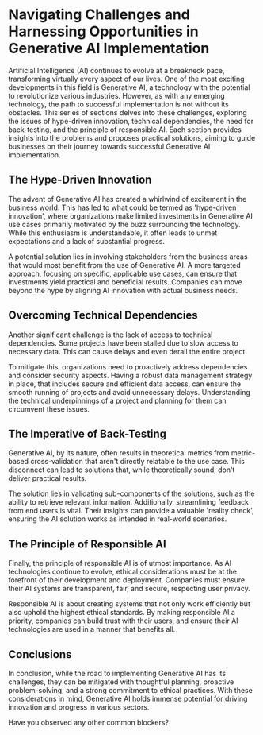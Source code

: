 
# Navigating Challenges and Harnessing Opportunities in Generative AI Implementation

Artificial Intelligence (AI) continues to evolve at a breakneck pace, transforming virtually every aspect of our lives. One of the most exciting developments in this field is Generative AI, a technology with the potential to revolutionize various industries. However, as with any emerging technology, the path to successful implementation is not without its obstacles. This series of sections delves into these challenges, exploring the issues of hype-driven innovation, technical dependencies, the need for back-testing, and the principle of responsible AI. Each section provides insights into the problems and proposes practical solutions, aiming to guide businesses on their journey towards successful Generative AI implementation.

## The Hype-Driven Innovation

The advent of Generative AI has created a whirlwind of excitement in the business world. This has led to what could be termed as 'hype-driven innovation', where organizations make limited investments in Generative AI use cases primarily motivated by the buzz surrounding the technology. While this enthusiasm is understandable, it often leads to unmet expectations and a lack of substantial progress.

A potential solution lies in involving stakeholders from the business areas that would most benefit from the use of Generative AI. A more targeted approach, focusing on specific, applicable use cases, can ensure that investments yield practical and beneficial results. Companies can move beyond the hype by aligning AI innovation with actual business needs.

## Overcoming Technical Dependencies

Another significant challenge is the lack of access to technical dependencies. Some projects have been stalled due to slow access to necessary data. This can cause delays and even derail the entire project.

To mitigate this, organizations need to proactively address dependencies and consider security aspects. Having a robust data management strategy in place, that includes secure and efficient data access, can ensure the smooth running of projects and avoid unnecessary delays. Understanding the technical underpinnings of a project and planning for them can circumvent these issues.

## The Imperative of Back-Testing

Generative AI, by its nature, often results in theoretical metrics from metric-based cross-validation that aren't directly relatable to the use case. This disconnect can lead to solutions that, while theoretically sound, don't deliver practical results.

The solution lies in validating sub-components of the solutions, such as the ability to retrieve relevant information. Additionally, streamlining feedback from end users is vital. Their insights can provide a valuable 'reality check', ensuring the AI solution works as intended in real-world scenarios.

## The Principle of Responsible AI

Finally, the principle of responsible AI is of utmost importance. As AI technologies continue to evolve, ethical considerations must be at the forefront of their development and deployment. Companies must ensure their AI systems are transparent, fair, and secure, respecting user privacy.

Responsible AI is about creating systems that not only work efficiently but also uphold the highest ethical standards. By making responsible AI a priority, companies can build trust with their users, and ensure their AI technologies are used in a manner that benefits all.

## Conclusions

In conclusion, while the road to implementing Generative AI has its challenges, they can be mitigated with thoughtful planning, proactive problem-solving, and a strong commitment to ethical practices. With these considerations in mind, Generative AI holds immense potential for driving innovation and progress in various sectors.

Have you observed any other common blockers?
